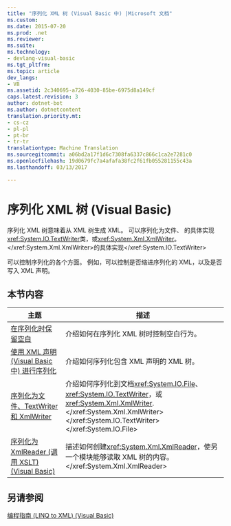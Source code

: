 ```yaml
---
title: "序列化 XML 树 (Visual Basic 中) |Microsoft 文档"
ms.custom: 
ms.date: 2015-07-20
ms.prod: .net
ms.reviewer: 
ms.suite: 
ms.technology:
- devlang-visual-basic
ms.tgt_pltfrm: 
ms.topic: article
dev_langs:
- VB
ms.assetid: 2c340695-a726-4030-85be-6975d8a149cf
caps.latest.revision: 3
author: dotnet-bot
ms.author: dotnetcontent
translation.priority.mt:
- cs-cz
- pl-pl
- pt-br
- tr-tr
translationtype: Machine Translation
ms.sourcegitcommit: a06bd2a17f1d6c7308fa6337c866c1ca2e7281c0
ms.openlocfilehash: 19d0679fc7a4afafa38fc2f61fb055281155c43a
ms.lasthandoff: 03/13/2017

---
```

# <a name="serializing-xml-trees-visual-basic"></a>序列化 XML 树 (Visual Basic)
序列化 XML 树意味着从 XML 树生成 XML。 可以序列化为文件、 的具体实现<xref:System.IO.TextWriter>类，或<xref:System.Xml.XmlWriter>。</xref:System.Xml.XmlWriter>的具体实现</xref:System.IO.TextWriter>  
  
 可以控制序列化的各个方面。 例如，可以控制是否缩进序列化的 XML，以及是否写入 XML 声明。  
  
## <a name="in-this-section"></a>本节内容  
  
|主题|描述|  
|-----------|-----------------|  
|[在序列化时保留空白](../../../../visual-basic/programming-guide/concepts/linq/preserving-white-space-while-serializing.md)|介绍如何在序列化 XML 树时控制空白行为。|  
|[使用 XML 声明 (Visual Basic 中) 进行序列化](../../../../visual-basic/programming-guide/concepts/linq/serializing-with-an-xml-declaration.md)|介绍如何序列化包含 XML 声明的 XML 树。|  
|[序列化为文件、TextWriter 和 XmlWriter](../../../../visual-basic/programming-guide/concepts/linq/serializing-to-files-textwriters-and-xmlwriters.md)|介绍如何序列化到文档<xref:System.IO.File>、 <xref:System.IO.TextWriter>，或<xref:System.Xml.XmlWriter>.</xref:System.Xml.XmlWriter> </xref:System.IO.TextWriter> </xref:System.IO.File>|  
|[序列化为 XmlReader (调用 XSLT) (Visual Basic)](../../../../visual-basic/programming-guide/concepts/linq/serializing-to-an-xmlreader-invoking-xslt.md)|描述如何创建<xref:System.Xml.XmlReader>，使另一个模块能够读取 XML 树的内容。</xref:System.Xml.XmlReader>|  
  
## <a name="see-also"></a>另请参阅  
 [编程指南 (LINQ to XML) (Visual Basic)](../../../../visual-basic/programming-guide/concepts/linq/programming-guide-linq-to-xml.md)
